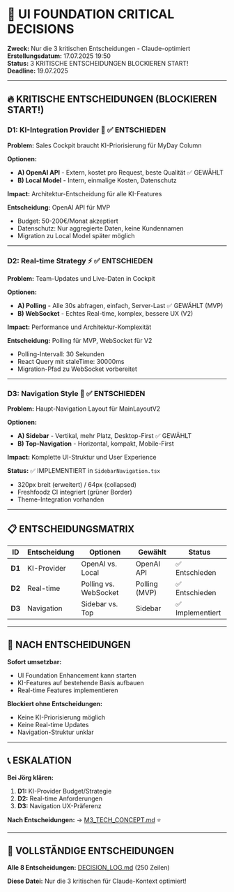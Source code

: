 # 🚨 UI FOUNDATION CRITICAL DECISIONS

**Zweck:** Nur die 3 kritischen Entscheidungen - Claude-optimiert  
**Erstellungsdatum:** 17.07.2025 19:50  
**Status:** 3 KRITISCHE ENTSCHEIDUNGEN BLOCKIEREN START!  
**Deadline:** 19.07.2025

---

## 🔥 KRITISCHE ENTSCHEIDUNGEN (BLOCKIEREN START!)

### **D1: KI-Integration Provider** 🤖 ✅ ENTSCHIEDEN

**Problem:** Sales Cockpit braucht KI-Priorisierung für MyDay Column

**Optionen:**
- **A) OpenAI API** - Extern, kostet pro Request, beste Qualität ✅ GEWÄHLT
- **B) Local Model** - Intern, einmalige Kosten, Datenschutz

**Impact:** Architektur-Entscheidung für alle KI-Features

**Entscheidung:** OpenAI API für MVP
- Budget: 50-200€/Monat akzeptiert
- Datenschutz: Nur aggregierte Daten, keine Kundennamen
- Migration zu Local Model später möglich

---

### **D2: Real-time Strategy** ⚡ ✅ ENTSCHIEDEN

**Problem:** Team-Updates und Live-Daten in Cockpit

**Optionen:**
- **A) Polling** - Alle 30s abfragen, einfach, Server-Last ✅ GEWÄHLT (MVP)
- **B) WebSocket** - Echtes Real-time, komplex, bessere UX (V2)

**Impact:** Performance und Architektur-Komplexität

**Entscheidung:** Polling für MVP, WebSocket für V2
- Polling-Intervall: 30 Sekunden
- React Query mit staleTime: 30000ms
- Migration-Pfad zu WebSocket vorbereitet

---

### **D3: Navigation Style** 🧭 ✅ ENTSCHIEDEN

**Problem:** Haupt-Navigation Layout für MainLayoutV2

**Optionen:**
- **A) Sidebar** - Vertikal, mehr Platz, Desktop-First ✅ GEWÄHLT
- **B) Top-Navigation** - Horizontal, kompakt, Mobile-First

**Impact:** Komplette UI-Struktur und User Experience

**Status:** ✅ IMPLEMENTIERT in `SidebarNavigation.tsx`
- 320px breit (erweitert) / 64px (collapsed)
- Freshfoodz CI integriert (grüner Border)
- Theme-Integration vorhanden

---

## 📋 ENTSCHEIDUNGSMATRIX

| ID | Entscheidung | Optionen | Gewählt | Status |
|----|--------------|----------|---------|--------|
| **D1** | KI-Provider | OpenAI vs. Local | OpenAI API | ✅ Entschieden |
| **D2** | Real-time | Polling vs. WebSocket | Polling (MVP) | ✅ Entschieden |
| **D3** | Navigation | Sidebar vs. Top | Sidebar | ✅ Implementiert |

---

## 🚀 NACH ENTSCHEIDUNGEN

**Sofort umsetzbar:**
- UI Foundation Enhancement kann starten
- KI-Features auf bestehende Basis aufbauen
- Real-time Features implementieren

**Blockiert ohne Entscheidungen:**
- Keine KI-Priorisierung möglich
- Keine Real-time Updates
- Navigation-Struktur unklar

---

## 📞 ESKALATION

**Bei Jörg klären:**
1. **D1:** KI-Provider Budget/Strategie
2. **D2:** Real-time Anforderungen
3. **D3:** Navigation UX-Präferenz

**Nach Entscheidungen:**
→ [M3_TECH_CONCEPT.md](/docs/features/ACTIVE/05_ui_foundation/M3_TECH_CONCEPT.md) ⭐

---

## 🔗 VOLLSTÄNDIGE ENTSCHEIDUNGEN

**Alle 8 Entscheidungen:** [DECISION_LOG.md](/docs/features/ACTIVE/05_ui_foundation/DECISION_LOG.md) (250 Zeilen)

**Diese Datei:** Nur die 3 kritischen für Claude-Kontext optimiert!